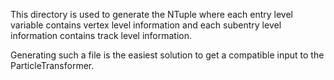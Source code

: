 This directory is used to generate the NTuple where each entry level variable contains vertex level information and each subentry level information contains track level information.

Generating such a file is the easiest solution to get a compatible input to the ParticleTransformer.

